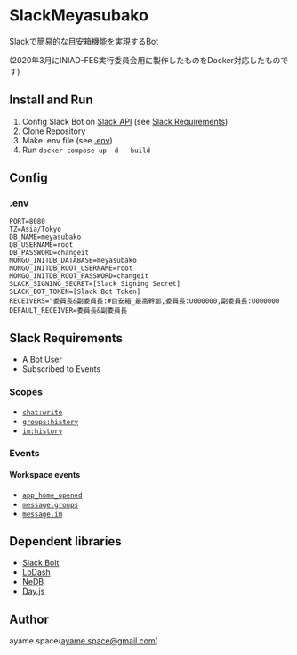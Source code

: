 # SlackMeyasubako

Slackで簡易的な目安箱機能を実現するBot

(2020年3月にINIAD-FES実行委員会用に製作したものをDocker対応したものです)

## Install and Run
1. Config Slack Bot on [Slack API](https://api.slack.com/apps) (see [Slack Requirements](#Slack-Requirements))
2. Clone Repository
3. Make .env file (see [.env](#.env))
4. Run `docker-compose up -d --build`

## Config
### .env
```
PORT=8080
TZ=Asia/Tokyo
DB_NAME=meyasubako
DB_USERNAME=root
DB_PASSWORD=changeit
MONGO_INITDB_DATABASE=meyasubako
MONGO_INITDB_ROOT_USERNAME=root
MONGO_INITDB_ROOT_PASSWORD=changeit
SLACK_SIGNING_SECRET=[Slack Signing Secret]
SLACK_BOT_TOKEN=[Slack Bot Token]
RECEIVERS="委員長&副委員長:#目安箱_最高幹部,委員長:U000000,副委員長:U000000
DEFAULT_RECEIVER=委員長&副委員長
```

## Slack Requirements

* A Bot User
* Subscribed to Events

### Scopes

* [`chat:write`](https://api.slack.com/scopes/chat:write)
* [`groups:history`](https://api.slack.com/scopes/groups:history)
* [`im:history`](https://api.slack.com/scopes/im:history)

### Events

#### Workspace events

* [`app_home_opened`](https://api.slack.com/events/app_home_opened)
* [`message.groups`](https://api.slack.com/events/message.groups)
* [`message.im`](https://api.slack.com/events/message.im)


## Dependent libraries

* [Slack Bolt](https://slack.dev/bolt/concepts)
* [LoDash](https://lodash.com/docs/)
* [NeDB](https://github.com/louischatriot/nedb)
* [Day.js](https://github.com/iamkun/dayjs)


## Author

ayame.space(ayame.space@gmail.com)
